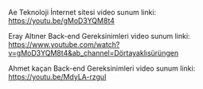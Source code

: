 Ae Teknoloji İnternet sitesi video sunum linki: https://youtu.be/gMoD3YQM8t4 

Eray Altıner Back-end Gereksinimleri video sunum linki: https://www.youtube.com/watch?v=gMoD3YQM8t4&ab_channel=Dörtayaklısürüngen

Ahmet kaçan Back-end Gereksinimleri video sunum linki: https://youtu.be/MdyLA-rzguI

